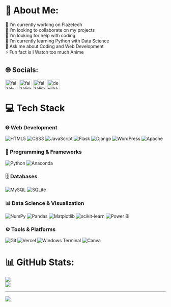 # 💫 About Me:
🔭 I’m currently working on Flazetech<br>👯 I’m looking to collaborate on my projects<br>🤝 I’m looking for help with coding <br>🌱 I’m currently learning Python with Data Science<br>💬 Ask me about Coding and Web Development<br>⚡ Fun fact is I Watch too much Anime


## 🌐 Socials:

<a href="[https://linkedin.com/in/faizal-imam-45a561236](https://www.linkedin.com/in/anshul-chouhan-606413264/)" target="blank"><img align="center" src="https://raw.githubusercontent.com/rahuldkjain/github-profile-readme-generator/master/src/images/icons/Social/linked-in-alt.svg" alt="faizal-imam-45a561236" height="30" width="40" /></a>
<a href="https://www.facebook.com/share/16Wy5sicTF/" target="blank"><img align="center" src="https://raw.githubusercontent.com/rahuldkjain/github-profile-readme-generator/master/src/images/icons/Social/facebook.svg" alt="faizalimam" height="30" width="40" /></a>
<a href="https://www.hackerrank.com/profile/anshulchouhan031" target="blank"><img align="center" src="https://raw.githubusercontent.com/rahuldkjain/github-profile-readme-generator/master/src/images/icons/Social/hackerrank.svg" alt="faizalimam017" height="30" width="40" /></a> 
<a href="https://x.com/chohan_ans51374?t=dZdf_1PQPzWxhu1zuXW1Xg&s=08" target="blank"><img align="center" src="https://raw.githubusercontent.com/rahuldkjain/github-profile-readme-generator/master/src/images/icons/Social/twitter.svg" alt="devilha70411231" height="30" width="40" /></a>
</p>

# 💻 Tech Stack  

### 🌐 Web Development  
![HTML5](https://img.shields.io/badge/html5-%23E34F26.svg?style=for-the-badge&logo=html5&logoColor=white)  ![CSS3](https://img.shields.io/badge/css3-%231572B6.svg?style=for-the-badge&logo=css3&logoColor=white)  ![JavaScript](https://img.shields.io/badge/javascript-%23323330.svg?style=for-the-badge&logo=javascript&logoColor=%23F7DF1E)  ![Flask](https://img.shields.io/badge/flask-%23000.svg?style=for-the-badge&logo=flask&logoColor=white)  ![Django](https://img.shields.io/badge/django-%23092E20.svg?style=for-the-badge&logo=django&logoColor=white)  ![WordPress](https://img.shields.io/badge/WordPress-%23117AC9.svg?style=for-the-badge&logo=WordPress&logoColor=white)  ![Apache](https://img.shields.io/badge/apache-%23D42029.svg?style=for-the-badge&logo=apache&logoColor=white)  

### 🐍 Programming & Frameworks  
![Python](https://img.shields.io/badge/python-3670A0?style=for-the-badge&logo=python&logoColor=ffdd54)  ![Anaconda](https://img.shields.io/badge/Anaconda-%2344A833.svg?style=for-the-badge&logo=anaconda&logoColor=white)  

### 🗄️ Databases  
![MySQL](https://img.shields.io/badge/mysql-4479A1.svg?style=for-the-badge&logo=mysql&logoColor=white)  ![SQLite](https://img.shields.io/badge/sqlite-%2307405e.svg?style=for-the-badge&logo=sqlite&logoColor=white)  

### 📊 Data Science & Visualization  
![NumPy](https://img.shields.io/badge/numpy-%23013243.svg?style=for-the-badge&logo=numpy&logoColor=white)  ![Pandas](https://img.shields.io/badge/pandas-%23150458.svg?style=for-the-badge&logo=pandas&logoColor=white)  ![Matplotlib](https://img.shields.io/badge/Matplotlib-%23ffffff.svg?style=for-the-badge&logo=Matplotlib&logoColor=black)  ![scikit-learn](https://img.shields.io/badge/scikit--learn-%23F7931E.svg?style=for-the-badge&logo=scikit-learn&logoColor=white)  ![Power Bi](https://img.shields.io/badge/power_bi-F2C811?style=for-the-badge&logo=powerbi&logoColor=black)  

### ⚙️ Tools & Platforms  
![Git](https://img.shields.io/badge/git-%23F05033.svg?style=for-the-badge&logo=git&logoColor=white)  ![Vercel](https://img.shields.io/badge/vercel-%23000000.svg?style=for-the-badge&logo=vercel&logoColor=white)  ![Windows Terminal](https://img.shields.io/badge/Windows%20Terminal-%234D4D4D.svg?style=for-the-badge&logo=windows-terminal&logoColor=white)  ![Canva](https://img.shields.io/badge/Canva-%2300C4CC.svg?style=for-the-badge&logo=Canva&logoColor=white)  

# 📊 GitHub Stats:
![](https://github-readme-stats.vercel.app/api?username=AnshulChouhan1&theme=dark&hide_border=false&include_all_commits=false&count_private=false)<br/>
![](https://github-readme-stats.vercel.app/api/top-langs/?username=AnshulChouhan1&theme=dark&hide_border=false&include_all_commits=false&count_private=false&layout=compact)

---
[![](https://visitcount.itsvg.in/api?id=AnshulCh1&icon=0&color=0)](https://visitcount.itsvg.in)

<!-- Proudly created with GPRM ( https://gprm.itsvg.in ) -->
